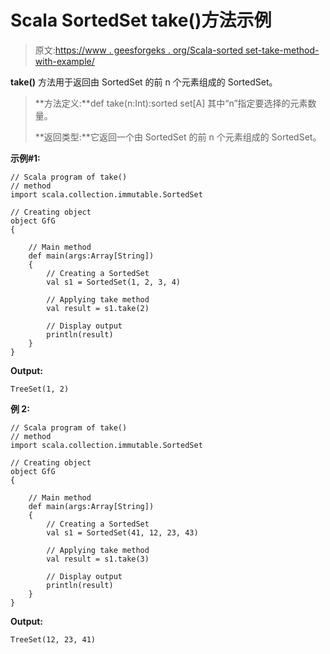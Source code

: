 # Scala SortedSet take()方法示例

> 原文:[https://www . geesforgeks . org/Scala-sorted set-take-method-with-example/](https://www.geeksforgeeks.org/scala-sortedset-take-method-with-example/)

**take()** 方法用于返回由 SortedSet 的前 n 个元素组成的 SortedSet。

> **方法定义:**def take(n:Int):sorted set[A]
> 其中“n”指定要选择的元素数量。
> 
> **返回类型:**它返回一个由 SortedSet 的前 n 个元素组成的 SortedSet。

**示例#1:**

```
// Scala program of take() 
// method 
import scala.collection.immutable.SortedSet 

// Creating object 
object GfG 
{ 

    // Main method 
    def main(args:Array[String]) 
    { 
        // Creating a SortedSet 
        val s1 = SortedSet(1, 2, 3, 4) 

        // Applying take method 
        val result = s1.take(2) 

        // Display output
        println(result)
    } 
} 
```

**Output:**

```
TreeSet(1, 2)

```

**例 2:**

```
// Scala program of take() 
// method 
import scala.collection.immutable.SortedSet 

// Creating object 
object GfG 
{ 

    // Main method 
    def main(args:Array[String]) 
    { 
        // Creating a SortedSet 
        val s1 = SortedSet(41, 12, 23, 43) 

        // Applying take method 
        val result = s1.take(3) 

        // Display output
        println(result)
    } 
} 
```

**Output:**

```
TreeSet(12, 23, 41)

```